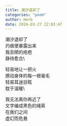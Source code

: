 ```yaml
---
title: 潮汐退却了
categories: "poem"
author: Herb
date: 2016-03-27 22:03:47
---
```

潮汐退却了\
灼痕便暴露出来\
我丑陋的疮疤\
静待愈合\

轻易地让一把火\
撩动身体的每一根毫毛\
轻易耳迷目眩\
耽于温暖\

我无法离你再近了\
文字编成黑色的绳索\
在我们之间\
虚幻而危悬